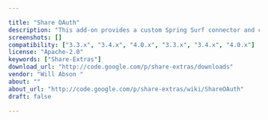 ```yaml
---

title: "Share OAuth"
description: "This add-on provides a custom Spring Surf connector and client-side helper class, allowing easy OAuth-based access to external resources. It is a prerequisite for the Twitter, Yammer and LinkedIn dashlets provided by Share Extras. It could also be used by others who need to develop Share add-ons that require coordinating third-party authentication with OAuth. Owner Will Abson ‌ Versions Community 3.3.x Community 3.4.x Community 4.0.x Enterprise 3.3.x Enterprise 3.4.x Enterprise 4.0.x License Type Apache Project Page Google Code Archive - Long-term storage for Google Code Project Hosting. Download Page http://code.google.com/p/share-extras/downloads Tags Share-Extras Component Type Extension Points Installation JAR Products"
screenshots: []
compatibility: ["3.3.x", "3.4.x", "4.0.x", "3.3.x", "3.4.x", "4.0.x"]
license: "Apache-2.0"
keywords: ["Share-Extras"]
download_url: "http://code.google.com/p/share-extras/downloads"
vendor: "Will Abson ‌"
about: ""
about_url: "http://code.google.com/p/share-extras/wiki/ShareOAuth"
draft: false

---
```

